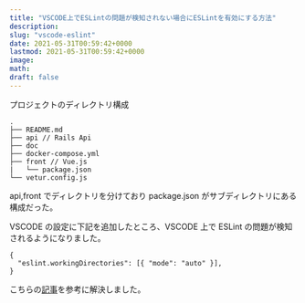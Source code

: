 ```yaml
---
title: "VSCODE上でESLintの問題が検知されない場合にESLintを有効にする方法"
description:
slug: "vscode-eslint"
date: 2021-05-31T00:59:42+0000
lastmod: 2021-05-31T00:59:42+0000
image:
math:
draft: false
---
```


プロジェクトのディレクトリ構成

```
.
├── README.md
├── api // Rails Api
├── doc
├── docker-compose.yml
├── front // Vue.js
|   └── package.json
└── vetur.config.js
```

api,front でディレクトリを分けており package.json がサブディレクトリにある構成だった。

VSCODE の設定に下記を追加したところ、VSCODE 上で ESLint の問題が検知されるようになりました。

```
{
  "eslint.workingDirectories": [{ "mode": "auto" }],
}
```

こちらの[記事](https://scrapbox.io/zatsu-memo/monorepo%E3%81%AA%E3%83%97%E3%83%AD%E3%82%B8%E3%82%A7%E3%82%AF%E3%83%88%E3%81%A7VSCode+ESLint%E3%81%8C%E3%81%86%E3%81%BE%E3%81%8F%E5%8B%95%E3%81%8B%E3%81%AA%E3%81%84%E3%81%A8%E3%81%8D)を参考に解決しました。

